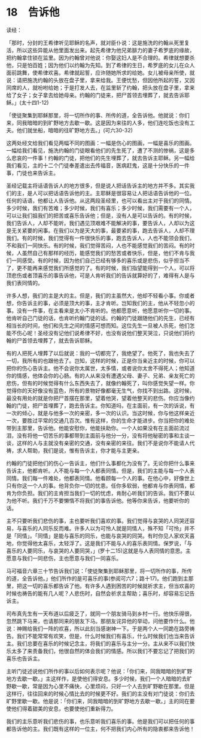 # 18　告诉他


读经：

「那时，分封的王希律听见耶稣的名声，就对臣仆说：这是施洗的约翰从死里复活，所以这些异能从他里面发出来。起先希律为他兄弟腓力的妻子希罗底的缘故，把约翰拿住锁在监里。因为约翰曾对他说：你娶这妇人是不合理的。希律就想要杀他，只是怕百姓；因为他们以约翰为先知。到了希律的生日，希罗底的女儿在众人面前跳舞，使希律欢喜。希律就起誓，应许随她所求的给她。女儿被母亲所使，就说：请把施洗约翰的头放在盘子里，拿来给我。王便忧愁，但因他所起的誓，又因同席的人，就吩咐给她；于是打发人去，在监里斩了约翰，把头放在盘子里，拿来给了女子；女子拿去给她母亲。约翰的门徒来，把尸首领去埋葬了，就去告诉耶稣。」(太十四1-12)

「使徒聚集到耶稣那里，将一切所作的事、所传的道，全告诉他。他就说：你们来，同我暗暗的到旷野地方去歇一歇。这是因为来往的人多，他们连吃饭也没有工夫。他们就坐船，暗暗的往旷野地方去。」(可六30-32)

这两处经文给我们看见两幅不同的图画：一幅是伤心的图画，一幅是喜乐的图画。一幅给我们看见，施洗约翰的门徒眼看他们的先生死了，遭了不测的惨祸，这是多么悲哀的一件事！约翰的门徒，把他们的先生埋葬了，就去告诉主耶稣。另一幅给我们看见，主的十二个门徒奉差遣出去传福音，医病赶鬼，这是十分快乐的一件事，门徒也来告诉主。

圣经记载主将话语告诉人的地方很多，但是说人把话告诉主的地方并不多。其实我们的主，是人可以把话语告诉他的主。主耶稣是很容易让人把话语告诉他的一位。任何的话语，他都让人告诉他。从这两段圣经里，也可以看出主对于我们的同情。多少时候，我们有苦难；多少时候，我们有喜乐；多少时候，我们需要有一个人，可以让我们抯我们的把苦或喜乐告诉他；但是，没有人是可以告诉的。有的时候，我们告诉人，人却不能听。我们遇见顶艰难不能解决的事，要告诉人，人却以为这是无关紧要的闲事。在我们以为是天大的事，最要紧的事，跑去告诉人，人却不理我们。有的时候，我们觉得有一件很快乐的事，跑去告诉人，人也不能领会我们，不和我们一同快乐。有的时候，我们觉得苦闷，人也不能感觉我们的苦闷。有的时候，人虽然自己有那样的经历，能感觉我们的愁苦或者快乐，但是，他们不肯与我们一同感受。有的时候，因为他们自己已经有够多的喜乐或是悲伤，似乎担当不了，更不能再来感觉我们所感觉的了。有的时候，我们指望能得到一个人，可以将顶悲伤或者顶喜乐的事告诉他，可是人肯听我们的告诉就算好的了，难得有人是与我们表同情的。

许多人想，我们的主是大的主。但是，我们的主虽然大，他却不轻看小事。你或者想，你告诉主的事，必须是顶大的事，主才肯听。岂知我们的主，他从不轻忽小的事。没有一件事，在主看来是太小不肯听的。他都愿意听，他愿意听你一切的事。他肯听自己门徒的话，也肯听约翰门徒的话。约翰的门徒跟随他们的先生，已经有相当长的时间，他们和先生之间的情感可想而知。这位先生一旦被人杀死，他们怎能不伤心呢！圣经没有记他们说希律不好，也没有说他们整天哭泣，只说他们将约翰的尸首领去埋葬了，就去告诉耶稣。

有的人把死人埋葬了以后就说：我的一切都完了，我绝望了。他死了，我也失去了一切，我所有的也跟他去了。岂知，这样的时候，正是你当亲近主的时候，你可以把你的伤心告诉主。他不会说你太属世，太多情，或者说你太舍不得死人；他知道你的情感，他体会你的心肠。有的人从来没有遭遇父母、妻子、兄弟、亲友死亡的悲伤，但有的时候觉得有什么东西失去了，就像约翰死了，叫你感觉失望一样。你觉得你的天好像没有蓝色，所有的景物好像都毫无生气，你找不到出路。这时候，最没有用处的就是你把尸首摆在那里，望着他哭，望着他整天的悲伤。你应当像约翰的门徒，把尸首埋葬了，跑去告诉主。你知道吗，在主面前，有一次的诉说，有一次的倾心，就是与他多一次的亲密，多一次的认识。当这时候，你与他这样亲近一次，要胜过平常的交通几百次。惟有这样，你的生命才能进步。你当把你的难处带到主那里，告诉他。他能安慰你，他能扶助你。一个人如果没有在主面前流过泪，没有将他一切苦乐的事都带到主面前与他分一分，没有将他秘密的事和主谈一谈，这样的人与主就没有亲密的交通，没有亲密的来往。我们不是说你不能请人代祷，求人帮助，我们是说，惟有告诉主，你才能与主更亲。

约翰的门徒把他们的伤心一告诉主，他们什么事都化为没有了。无论你把什么事来告诉主，他都肯听。人不能与每一个人都表同情。但是，我们的主能与每一个人表同情。我们每一件难处，他都表同情。他看顾每一个人的事。在他心中，好像世上只有你这一个人的事。他背负你一切的忧患。任你多软弱，他都肯与你表同情，都肯为你负担。我们的主肯担当我们一切的忧虑，肯耐心听我们的告诉。我们不要以为他不听。我们千万不要懒惰不将我们的事告诉他。他等你来告诉，他要听你的话。

主不只要听我们悲伤的事，主也要听我们喜欢的事。我们觉得与哀哭的人同哭还容易，与喜乐的人同乐反而难。许多人以为可怜人就是同情人，殊不知「可怜」并不是「同情」。「同情」是能与喜乐的同乐，也能与哀哭的同哭。有时你见人家欢天喜地，你觉得他太喜乐，太轻浮了。这是我们不能与人的喜乐表同情。保罗说，「与喜乐的人要同乐，与哀哭的人要同哭，」(罗十二15)这就是与人表同情的意思。主愿意与我们一同悲伤，主也愿意与我们一同喜乐。

马可福音六章三十节告诉我们说：「使徒聚集到耶稣那里，将一切所作的事，所传的道，全告诉他。」他们所作的是可喜乐的事(参阅可六7；路十17)。他们跑到主那里，把这一切的喜乐都告诉了他。有许多人遇到困苦的时候就祈求主，但当欢喜的时候也祷告的能有几人呢？人悲伤时，自然会祈求主帮助；喜乐时，却容易忘记告诉主。

司布真先生有一天布道以后疲乏了，就同一个朋友骑马到乡村一行。他快乐得很，忽然跳下马来，也请那同来的朋友下马。那朋友诧异他的举动，问他要作什么。他说：神赐给我们一阵的欢喜，所以此刻当感谢神一下。于是两个人一同跪在路旁祷告。我们不能常常有欢笑，但是，什么时候我们有喜乐，什么时候我们也当来告诉主。我们总要在喜乐的时候记念主，将我们的喜乐与主分一分。主从来不以我们快乐太多了来责备我们，他很自然的体会我们的情感。所以我们不要忘记了把我们的喜乐也告诉主。

主听门徒述说他们所作的事以后如何表示呢？他说：「你们来，同我暗暗的到旷野地方去歇一歇。」主这样作，是使他们得安息。多少时候，我们一个人暗暗的去旷野歇一歇，常是因为心里不痛快，心里烦闷，只好一个人去到旷野歇在那里。但是这样行，往往回来的时候心情比去的时候更不好。我们的主没有对门徒说：你们去旷野里歇一歇。他是说：「你们来，同我暗暗的到旷野地方去歇一歇。」主的同在要使他们得着甜美的安息，也要使他们重新得力。

我们的主乐意听我们悲伤的事，也乐意听我们喜乐的事。他是我们可以把任何的事都告诉他的主。我们既有这样的一位主，何不把我们内心所有的隐衷都来告诉他！

